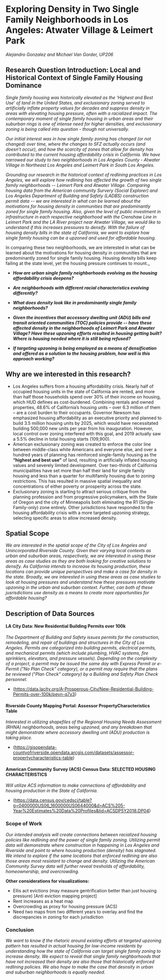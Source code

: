 # Exploring Density in Two Single Family Neighborhoods in Los Angeles: Atwater Village & Leimert Park 
_Alejandro Gonzalez and Michael Van Gorder, UP206_
## Research Question Introduction: Local and Historical Context of Single Family Housing Dominance

_Single family housing was historically elevated as the ‘Highest and Best Use’ of land in the United States, and exclusionary zoning served to artificially inflate property values for decades and suppress density in areas with elevating housing pressure, often with a racialized impact. The contemporary moment of single family housing in urban areas and their suburban rings is one of intense need for higher densities, and exclusionary zoning is being called into question - though not universally._ 

_Our initial interest was in how single family zoning has changed (or not changed) over time, where the changes to SFZ actually occurs (and doesn’t occur), and how the scarcity of zones that allow for density has contributed to the current housing affordability crisis in California. We have narrowed our study to two neighborhoods in Los Angeles County - Atwater Village in Northeast Los Angeles and Leimert Park in South Los Angeles._

_Grounding our research in the historical context of redlining practices in Los Angeles, we will explore how redlining has affected the growth of two single family neighborhoods -- Leimert Park and Atwater Village. Comparing housing data from the American community Survery (Social Explorer) and Los Angeles Department of Building and Safety (LADBS) construction permit data -- we are interested in what can be learned about the motivations for housing density in communities that are predominantly zoned for single family housing. Also, given the level of public investment in infrastructure in each respective neighborhood with the Crenshaw Line in Leimert Park and the LA River project near Atwater Village, we would like to understand if this increases pressures to densify. With the failure of housing density bills in the state of California, we want to explore how single family housing can be a upzoned and used for affordable housing._

In comparing these two neighborhoods, we are interested in what can be learned about the motivations for housing density in communities that are predominantly zoned for single family housing. Housing density bills keep failing at the state level, yet the housing pressure continues to mount._

* _**How are urban single family neighborhoods evolving as the housing affordability crisis deepens?**_

* _**Are neighborhoods with different racial characteristics evolving differently?**_

* _**What does density look like in predominantly single family neighborhoods?**_

* _**Given the incentives that accessory dwelling unit (ADU) bills and transit oriented communities (TOC) policies provide -- have these affected density in the neighborhoods of Leimert Park and Atwater Village? Have these upzoning efforts resulted in housing getting built? Where is housing needed where it is still being refused?**_

* _**If targeting upzoning is being employed as a means of densification and offered as a solution to the housing problem, how well is this approach working?**_ 

## Why are we interested in this research?
* Los Angeles suffers from a housing affordability crisis. Nearly half of occupied housing units in the state of California are rented, and more than half those households spend over 30% of their income on housing, which HUD defines as cost-burdened. Combining rentals and owned properties, 48.6% of California’s housing units – over 6.3 million of them – are a cost burden to their occupants. Governor Newsom has emphasized housing affordability as an executive priority and planned to build 3.5 million housing units by 2025, which would have necessitated building 500,000 new units per year from his inauguration.  However, local control over zoning interfered with this goal, and 2019 actually saw a 5.5% decline in total housing starts (109,900).
* American exclusionary zoning was created to enforce the color line between middle-class white Americans and everyone else, and over a hundred years of planning has reinforced single-family housing as the __“highest and best use”__ of land, resulting in artificially inflated housing values and severely limited development. Over two-thirds of California municipalities have set more than half their land for single family housing and less than a quarter for multifamily housing  due to zoning restrictions. This has resulted in massive spatial inequality and concentrations of either poverty or prosperity across the state.
* Exclusionary zoning is starting to attract serious critique from the planning profession and from progressive policymakers, with the State of Oregon and the city of Minneapolis both eliminating the R1 (Single-Family-only) zone entirely. Other jurisdictions have responded to the housing affordability crisis with a more targeted upzoning strategy, selecting specific areas to allow increased density. 

## Spatial Scope

_We are interested in the spatial scope of the City of Los Angeles and Unincorporated Riverside County. Given their varying local contexts as urban and suburban areas, respectively, we are interested in using these areas as case studies as they are both looking for creative solutions to densify. As California intends to increase its housing production, these locations can provide unique perspectives and make a case for density in the state. Broadly, we are interested in using these areas as case studies to look at housing pressures and understand how these pressures motivate upzoning in the urban and suburban context. Further, can both of these jusrisdictions use density as a means to create more opportunities for affordable housing?_


## Description of Data Sources

#### LA City Data: New Residential Building Permits over 100k
_The Department of Building and Safety issues permits for the construction, remodeling, and repair of buildings and structures in the City of Los Angeles. Permits are categorized into building permits, electrical permits, and mechanical permits (which include plumbing, HVAC systems, fire sprinklers, elevators, and pressure vessels). Depending on the complexity of a project, a permit may be issued the same day with Express Permit or e-Permit ("No Plan Check" category), or a permit may require that the plans be reviewed ("Plan Check" category) by a Building and Safety Plan Check personnel._ 

* (https://data.lacity.org/A-Prosperous-City/New-Residential-Building-Permits-over-100k/peyn-q7x3)

#### Riverside County Mapping Portal: Assessor PropertyCharacteristics Table
_Interested in utilizing shapefiles of the Regional Housing Needs Assessment (RHNA) neighborhoods, areas being upzoned, and any breakdown that might demonstrate where accessory dwelling unit (ADU) production is taking place._

* (https://gisopendata-countyofriverside.opendata.arcgis.com/datasets/assessor-propertycharacteristics-table) 

#### American Community Survey (ACS) Census Data: SELECTED HOUSING CHARACTERISTICS
_Will utilize ACS information to make connections of affordability and housing production in the State of California._

* (https://data.census.gov/cedsci/table?g=0400000US06_1600000US0644000&d=ACS%205-Year%20Estimates%20Data%20Profiles&tid=ACSDP5Y2018.DP04) 

### Scope of Work

_Our intended analysis will create connections between racialized housing policies like redlining and the power of single family zoning. Utilizing permit data will demonstrate where construction in happening in Los Angeles and Riverside and point to where housing production (density) has stagnated. We intend to explore if the same locations that enforced redlining are also those areas most resistant to change and density. Utilizing the American Community Survey data will further reveal tresholds of affordability, homeownership, and overcrowding._

**Other considerations for visualizations:** 
* Ellis act evictions (may measure gentrification better than just housing pressure) [Anti eviction mapping project] 
* Rent increases as a heat map
* Overcrowding as proxy for housing pressure (ACS)
* Need two maps from two different years to overlay and find the discrepancies in zoning for each jurisdiction


### Conclusion

_We want to know if the rhetoric around existing efforts at targeted upzoning pattern has resulted in actual housing for low-income residents by understanding how the state of California can target single family zoning to increase density. We expect to reveal that single family neighborhoods that have not increased their density are also those that historically enforced redlining policies. We also hope to make the case that desnsity in urban and suburban neighborhoods is equally needed._
